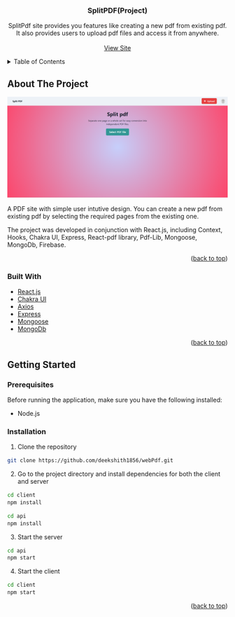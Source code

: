 
<div id="top"></div>
            
<div align="center">
  <h3 align="center">SplitPDF(Project)</h3>

  <p align="center">
     SplitPdf site provides you features like creating a new pdf from existing pdf. It also provides users to upload pdf files and access it from anywhere.
    <br />
    <br />
    <a href="https://web-pdf.vercel.app/">View Site</a>
  </p>
</div>

<!-- TABLE OF CONTENTS -->
<details>
  <summary>Table of Contents</summary>
  <ol>
    <li>
      <a href="#about-the-project">About The Project</a>
      <ul>
        <li><a href="#built-with">Built With</a></li>
      </ul>
    </li>
    <li><a href="#getting-started">Getting Started</a></li>
    <li><a href="#usage">Usage</a></li>
    <li><a href="#roadmap">Roadmap</a></li>
    <li><a href="#license">License</a></li>
    <li><a href="#contact">Contact</a></li>
    <li><a href="#acknowledgments">Acknowledgments</a></li>
  </ol>
</details>

<!-- ABOUT THE PROJECT -->
## About The Project

![PROJECT_SCREENSHOT_01](client/public/HomePageScreenshot.png)

A PDF site with simple user intutive design. You can create a new pdf from existing pdf by selecting the required pages from the existing one.

The project was developed in conjunction with React.js, including Context, Hooks, Chakra UI, Express, React-pdf library, Pdf-Lib, Mongoose, MongoDb, Firebase.

<p align="right">(<a href="#top">back to top</a>)</p>


### Built With

* [React.js](https://reactjs.org/)
* [Chakra UI](https://chakra-ui.com/)
* [Axios](https://www.npmjs.com/package/axios)
* [Express](http://expressjs.com/)
* [Mongoose](https://mongoosejs.com/)
* [MongoDb](https://www.mongodb.com/)


<p align="right">(<a href="#top">back to top</a>)</p>


<!-- GETTING STARTED -->
## Getting Started

### Prerequisites

Before running the application, make sure you have the following installed:

- Node.js

 ### Installation

1. Clone the repository

```bash
git clone https://github.com/deekshith1856/webPdf.git
```
2. Go to the project directory and install dependencies for both the client and server

```bash
cd client
npm install
```

```bash
cd api
npm install
```

3. Start the server

```bash
cd api
npm start
```

4. Start the client

```bash
cd client
npm start
```



<p align="right">(<a href="#top">back to top</a>)</p>

